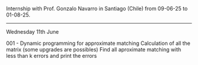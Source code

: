 Internship with Prof. Gonzalo Navarro in Santiago (Chile) from 09-06-25 to 01-08-25.

------
Wednesday 11th June

001 - Dynamic programming for approximate matching
    Calculation of all the matrix (some upgrades are possibles)
    Find all aproximate matching with less than k errors and print the errors
    